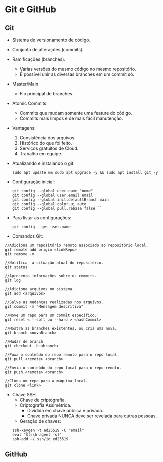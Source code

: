# Git e GitHub

## Git

- Sistema de versionamento de código.
- Conjunto de alterações (commits).
- Ramificações (branches).
  - Várias versões do mesmo código no mesmo repositório.
  - É possível unir as diversas branches em um commit só.
- Master/Main
  - Fio principal de branches.
- Atomic Commits
  - Commits que mudam somente uma feature do código.
  - Commits mais limpos e de mais fácil manutenção.
- Vantagens:

  1. Consistência dos arquivos.
  2. Histórico do que foi feito.
  3. Serviços gratuitos de Cloud.
  4. Trabalho em equipe.

- Atualizando e instalando o git:

  ```
  sudo apt update && sudo apt upgrade -y && sudo apt install git -y
  ```

- Configuração inicial:

  ````
  git config --global user.name "nome"
  git config --global user.email email
  git config --global init.defaultBranch main
  git config --global color.ui auto
  git config --global pull.rebase false```
  ````

- Para listar as configurações:

  ```
  git config --get user.name
  ```

- Comandos Git:

```
//Adiciona um repositório remoto associado ao repositório local.
git remote add origin <linkRepo>
git remove -v

//Notifica  a situação atual do repositório.
git status

//Apresenta informações sobre os commits.
git log

//Adiciona arquivos no sistema.
git add <arquivos>

//Salva as mudanças realizadas nos arquivos.
git commit -m "Mensagem descritiva"

//Move um repo para um commit específico.
git reset < --soft ou --hard > <hashCommit>

//Mostra as branches existentes, ou cria uma nova.
git branch <novaBranch>

//Mudar de branch
git checkout -b <branch>

//Puxa o conteúdo do repo remoto para o repo local.
git pull <remote> <branch>

//Envia o conteúdo do repo local para o repo remoto.
git push <remote> <branch>

//Clona um repo para a máquina local.
git clone <link>
```

- Chave SSH
  - Chave de criptografia.
  - Criptografia Assimétrica.
    - Dividida em chave pública e privada.
    - Chave privada NUNCA deve ser revelada para outras pessoas.
  - Geração de chaves:
  ```
  ssh-keygen -t ed25519 -C "email"
  eval "$(ssh-agent -s)"
  ssh-add ~/.ssh/id_ed25519
  ```

## GitHub
